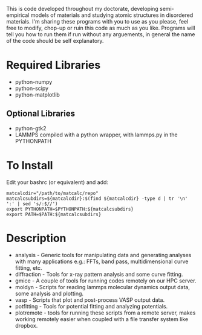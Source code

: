 This is code developed throughout my doctorate, developing semi-empirical models of materials and studying atomic structures in disordered materials. I'm sharing these programs with you to use as you please, feel free to modify, chop-up or ruin this code as much as you like.  Programs will tell you how to run them if run without any arguements, in general the name of the code should be self explanatory.

Required Libraries
==================
*   python-numpy
*   python-scipy
*   python-matplotlib

Optional Libraries
-------------------
*   python-gtk2
*   LAMMPS compiled with a python wrapper, with lammps.py in the PYTHONPATH

To Install
==========
Edit your bashrc (or equivalent) and add:
```
matcalcdir="/path/to/matcalc/repo"
matcalcsubdirs=${matcalcdir}:$(find ${matcalcdir} -type d | tr '\n' ':' | sed 's/:$//')
export PYTHONPATH=$PYTHONPATH:${matcalcsubdirs}
export PATH=$PATH:${matcalcsubdirs}
```

Description
===========
*   analysis - Generic tools for manipulating data and generating analyses with many applications e.g.: FFTs, band pass, multidimensional curve fitting, etc.
*   diffraction - Tools for x-ray pattern analysis and some curve fitting.
*   gmice - A couple of tools for running codes remotely on our HPC server.
*   moldyn - Scripts for reading lammps molecular dynamics output data, some analysis and plotting.
*   vasp - Scripts that plot and post-process VASP output data.
*   potfitting - Tools for potential fitting and analyzing potentials.
*   plotremote - tools for running these scripts from a remote server, makes working remotely easier when coupled with a file transfer system like dropbox.
